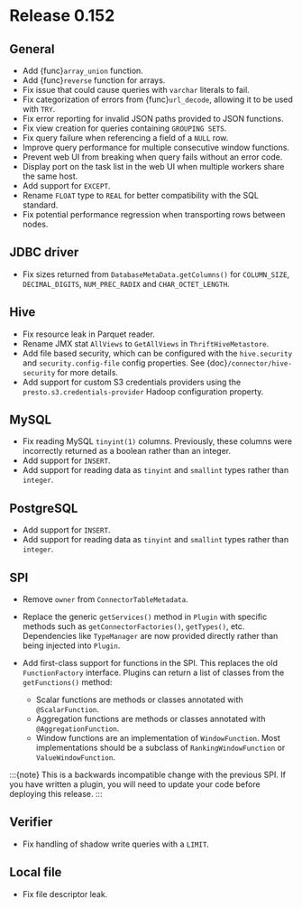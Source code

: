 # Release 0.152

## General

- Add {func}`array_union` function.
- Add {func}`reverse` function for arrays.
- Fix issue that could cause queries with `varchar` literals to fail.
- Fix categorization of errors from {func}`url_decode`, allowing it to be used with `TRY`.
- Fix error reporting for invalid JSON paths provided to JSON functions.
- Fix view creation for queries containing `GROUPING SETS`.
- Fix query failure when referencing a field of a `NULL` row.
- Improve query performance for multiple consecutive window functions.
- Prevent web UI from breaking when query fails without an error code.
- Display port on the task list in the web UI when multiple workers share the same host.
- Add support for `EXCEPT`.
- Rename `FLOAT` type to `REAL` for better compatibility with the SQL standard.
- Fix potential performance regression when transporting rows between nodes.

## JDBC driver

- Fix sizes returned from `DatabaseMetaData.getColumns()` for
  `COLUMN_SIZE`, `DECIMAL_DIGITS`, `NUM_PREC_RADIX` and `CHAR_OCTET_LENGTH`.

## Hive

- Fix resource leak in Parquet reader.
- Rename JMX stat `AllViews` to `GetAllViews` in `ThriftHiveMetastore`.
- Add file based security, which can be configured with the `hive.security`
  and `security.config-file` config properties. See {doc}`/connector/hive-security`
  for more details.
- Add support for custom S3 credentials providers using the
  `presto.s3.credentials-provider` Hadoop configuration property.

## MySQL

- Fix reading MySQL `tinyint(1)` columns. Previously, these columns were
  incorrectly returned as a boolean rather than an integer.
- Add support for `INSERT`.
- Add support for reading data as `tinyint` and `smallint` types rather than `integer`.

## PostgreSQL

- Add support for `INSERT`.
- Add support for reading data as `tinyint` and `smallint` types rather than `integer`.

## SPI

- Remove `owner` from `ConnectorTableMetadata`.

- Replace the  generic `getServices()` method in `Plugin` with specific
  methods such as `getConnectorFactories()`, `getTypes()`, etc.
  Dependencies like `TypeManager` are now provided directly rather
  than being injected into `Plugin`.

- Add first-class support for functions in the SPI. This replaces the old
  `FunctionFactory` interface. Plugins can return a list of classes from the
  `getFunctions()` method:

  - Scalar functions are methods or classes annotated with `@ScalarFunction`.
  - Aggregation functions are methods or classes annotated with `@AggregationFunction`.
  - Window functions are an implementation of `WindowFunction`. Most implementations
    should be a subclass of `RankingWindowFunction` or `ValueWindowFunction`.

:::{note}
This is a backwards incompatible change with the previous SPI.
If you have written a plugin, you will need to update your code
before deploying this release.
:::

## Verifier

- Fix handling of shadow write queries with a `LIMIT`.

## Local file

- Fix file descriptor leak.
